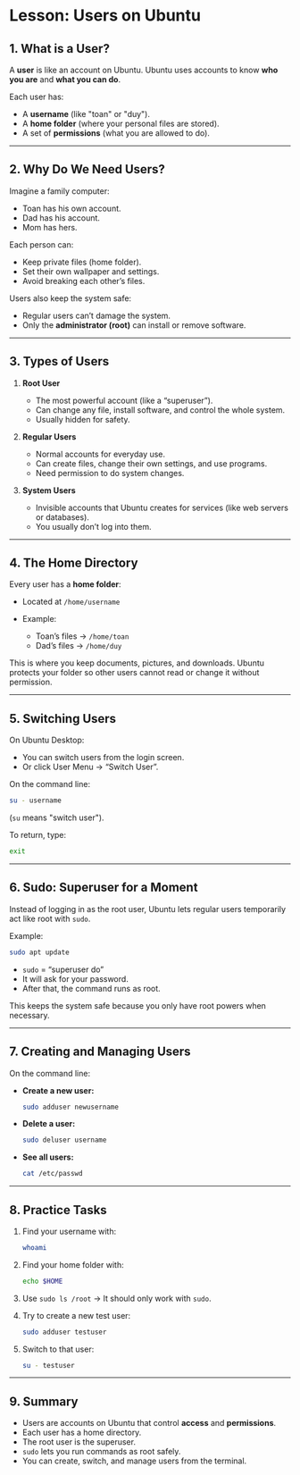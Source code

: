 # Lesson: Users on Ubuntu

## 1. What is a User?

A **user** is like an account on Ubuntu.
Ubuntu uses accounts to know **who you are** and **what you can do**.

Each user has:

* A **username** (like "toan" or "duy").
* A **home folder** (where your personal files are stored).
* A set of **permissions** (what you are allowed to do).

---

## 2. Why Do We Need Users?

Imagine a family computer:

* Toan has his own account.
* Dad has his account.
* Mom has hers.

Each person can:

* Keep private files (home folder).
* Set their own wallpaper and settings.
* Avoid breaking each other’s files.

Users also keep the system safe:

* Regular users can’t damage the system.
* Only the **administrator (root)** can install or remove software.

---

## 3. Types of Users

1. **Root User**

   * The most powerful account (like a “superuser”).
   * Can change any file, install software, and control the whole system.
   * Usually hidden for safety.

2. **Regular Users**

   * Normal accounts for everyday use.
   * Can create files, change their own settings, and use programs.
   * Need permission to do system changes.

3. **System Users**

   * Invisible accounts that Ubuntu creates for services (like web servers or databases).
   * You usually don’t log into them.

---

## 4. The Home Directory

Every user has a **home folder**:

* Located at `/home/username`
* Example:

  * Toan’s files → `/home/toan`
  * Dad’s files → `/home/duy`

This is where you keep documents, pictures, and downloads.
Ubuntu protects your folder so other users cannot read or change it without permission.

---

## 5. Switching Users

On Ubuntu Desktop:

* You can switch users from the login screen.
* Or click User Menu → “Switch User”.

On the command line:

```bash
su - username
```

(`su` means "switch user").

To return, type:

```bash
exit
```

---

## 6. Sudo: Superuser for a Moment

Instead of logging in as the root user, Ubuntu lets regular users temporarily act like root with `sudo`.

Example:

```bash
sudo apt update
```

* `sudo` = “superuser do”
* It will ask for your password.
* After that, the command runs as root.

This keeps the system safe because you only have root powers when necessary.

---

## 7. Creating and Managing Users

On the command line:

* **Create a new user:**

  ```bash
  sudo adduser newusername
  ```

* **Delete a user:**

  ```bash
  sudo deluser username
  ```

* **See all users:**

  ```bash
  cat /etc/passwd
  ```

---

## 8. Practice Tasks

1. Find your username with:

   ```bash
   whoami
   ```

2. Find your home folder with:

   ```bash
   echo $HOME
   ```

3. Use `sudo ls /root` → It should only work with `sudo`.

4. Try to create a new test user:

   ```bash
   sudo adduser testuser
   ```

5. Switch to that user:

   ```bash
   su - testuser
   ```

---

## 9. Summary

* Users are accounts on Ubuntu that control **access** and **permissions**.
* Each user has a home directory.
* The root user is the superuser.
* `sudo` lets you run commands as root safely.
* You can create, switch, and manage users from the terminal.

